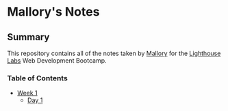 # Mallory's Notes

## Summary
This repository contains all of the notes taken by [Mallory](https://github.com/malloryminchau/lighthouse-web-notes) for the [Lighthouse Labs](https://www.lighthouselabs.ca/) Web Development Bootcamp.

### Table of Contents

* [Week 1](/Week_1)
  * [Day 1](/Day_1)
